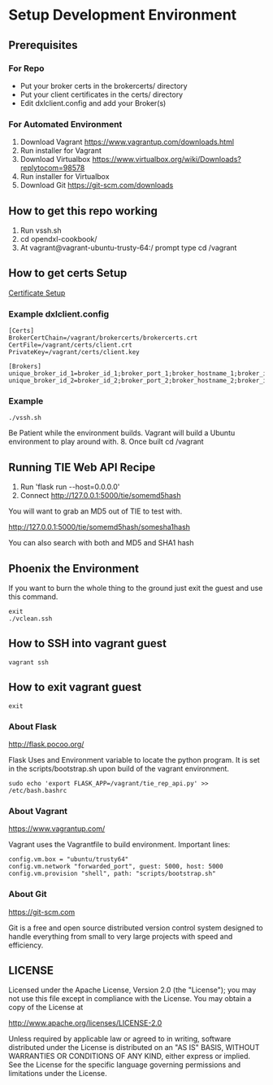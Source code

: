 # Setup Development Environment

## Prerequisites

### For Repo
* Put your broker certs in the brokercerts/ directory
* Put your client certificates in the certs/ directory
* Edit dxlclient.config and add your Broker(s)

### For Automated Environment
1. Download Vagrant https://www.vagrantup.com/downloads.html
2. Run installer for Vagrant
3. Download Virtualbox https://www.virtualbox.org/wiki/Downloads?replytocom=98578
4. Run installer for Virtualbox
3. Download Git https://git-scm.com/downloads


## How to get this repo working

1. Run vssh.sh
2. cd opendxl-cookbook/
3. At vagrant@vagrant-ubuntu-trusty-64:/ prompt type cd /vagrant

## How to get certs Setup
[Certificate Setup](./cert_setup.md)

### Example dxlclient.config
```
[Certs]
BrokerCertChain=/vagrant/brokercerts/brokercerts.crt
CertFile=/vagrant/certs/client.crt
PrivateKey=/vagrant/certs/client.key

[Brokers]
unique_broker_id_1=broker_id_1;broker_port_1;broker_hostname_1;broker_ip_1
unique_broker_id_2=broker_id_2;broker_port_2;broker_hostname_2;broker_ip_2
```

### Example
```
./vssh.sh
```


Be Patient while the environment builds.  Vagrant will build a Ubuntu environment to play around with.
8. Once built cd /vagrant


## Running TIE Web API Recipe
1. Run 'flask run --host=0.0.0.0'
2. Connect http://127.0.0.1:5000/tie/somemd5hash

You will want to grab an MD5 out of TIE to test with.  

http://127.0.0.1:5000/tie/somemd5hash/somesha1hash

You can also search with both and MD5 and SHA1 hash

## Phoenix the Environment
If you want to burn the whole thing to the ground just exit the guest and use this command.
```
exit
./vclean.ssh
```

## How to SSH into vagrant guest
```
vagrant ssh
```

## How to exit vagrant guest
```
exit
```

### About Flask
  http://flask.pocoo.org/
 
Flask Uses and Environment variable to locate the python program.  It is set in the scripts/bootstrap.sh upon build of the vagrant environment.
  ```
  sudo echo 'export FLASK_APP=/vagrant/tie_rep_api.py' >> /etc/bash.bashrc
  ```

### About Vagrant
https://www.vagrantup.com/

Vagrant uses the Vagrantfile to build environment.  Important lines:
```
config.vm.box = "ubuntu/trusty64"
config.vm.network "forwarded_port", guest: 5000, host: 5000
config.vm.provision "shell", path: "scripts/bootstrap.sh"
```

### About Git
https://git-scm.com

Git is a free and open source distributed version control system designed to handle everything from small to very large projects with speed and efficiency.

## LICENSE

Licensed under the Apache License, Version 2.0 (the "License"); you may not use this file except in compliance with the License. You may obtain a copy of the License at

http://www.apache.org/licenses/LICENSE-2.0

Unless required by applicable law or agreed to in writing, software distributed under the License is distributed on an "AS IS" BASIS, WITHOUT WARRANTIES OR CONDITIONS OF ANY KIND, either express or implied. See the License for the specific language governing permissions and limitations under the License.
